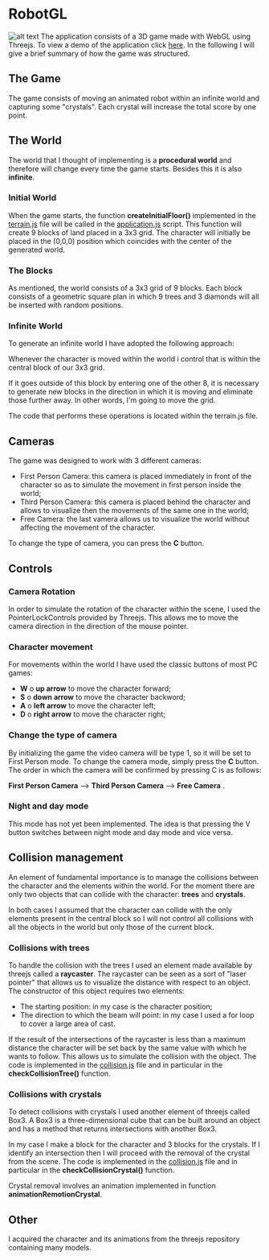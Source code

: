 # RobotGL
![alt text](https://github.com/cerullosalvatore/RobotGL/blob/master/freeCamera.png)
The application consists of a 3D game made with WebGL using Threejs. To view a demo of the application click [here](https://cerullosalvatore.github.io/RobotWebGL/). In the following I will give a brief summary of how the game was structured.

## The Game
The game consists of moving an animated robot within an infinite world and capturing some "crystals". Each crystal will increase the total score by one point.

## The World
The world that I thought of implementing is a **procedural world** and therefore will change every time the game starts. Besides this it is also **infinite**.

### Initial World
When the game starts, the function **createInitialFloor()** implemented in the [terrain.js](https://github.com/cerullosalvatore/RobotGL/blob/master/js/terrain.js) file will be called in the [application.js](https://github.com/cerullosalvatore/RobotGL/blob/master/js/application.js) script. This function will create 9 blocks of land placed in a 3x3 grid. The character will initially be placed in the (0,0,0) position which coincides with the center of the generated world. 

### The Blocks
As mentioned, the world consists of a 3x3 grid of 9 blocks. Each block consists of a geometric square plan in which 9 trees and 3 diamonds will all be inserted with random positions.

### Infinite World
To generate an infinite world I have adopted the following approach:

Whenever the character is moved within the world i control that is within the central block of our 3x3 grid.

If it goes outside of this block by entering one of the other 8, it is necessary to generate new blocks in the direction in which it is moving and eliminate those further away. In other words, I'm going to move the grid.

The code that performs these operations is located within the terrain.js file.

## Cameras

The game was designed to work with 3 different cameras:
* First Person Camera: this camera is placed immediately in front of the character so as to simulate the movement in first person inside the world;
* Third Person Camera: this camera is placed behind the character and allows to visualize then the movements of the same one in the world;
* Free Camera: the last vamera allows us to visualize the world without affecting the movement of the character.

To change the type of camera, you can press the **C** button.

## Controls

### Camera Rotation

In order to simulate the rotation of the character within the scene, I used the PointerLockControls provided by Threejs. This allows me to move the camera direction in the direction of the mouse pointer.

### Character movement
For movements within the world I have used the classic buttons of most PC games:
* **W** o **up arrow** to move the character forward;
* **S** o **down arrow** to move the character backword;
* **A** o **left arrow** to move the character left;
* **D** o **right arrow** to move the character right;

### Change the type of camera
By initializing the game the video camera will be type 1, so it will be set to First Person mode. To change the camera mode, simply press the **C** button.
The order in which the camera will be confirmed by pressing C is as follows:

 **First Person Camera** --> **Third Person Camera** --> **Free Camera** .
 
### Night and day mode
This mode has not yet been implemented. The idea is that pressing the V button switches between night mode and day mode and vice versa.

## Collision management
An element of fundamental importance is to manage the collisions between the character and the elements within the world. For the moment there are only two objects that can collide with the character: **trees** and **crystals**.

In both cases I assumed that the character can collide with the only elements present in the central block so I will not control all collisions with all the objects in the world but only those of the current block.

### Collisions with trees
To handle the collision with the trees I used an element made available by threejs called a **raycaster**.
The raycaster can be seen as a sort of "laser pointer" that allows us to visualize the distance with respect to an object.
The constructor of this object requires two elements:
* The starting position: in my case is the character position;
* The direction to which the beam will point: in my case I used a for loop to cover a large area of cast.

If the result of the intersections of the raycaster is less than a maximum distance the character will be set back by the same value with which he wants to follow. This allows us to simulate the collision with the object.
The code is implemented in the [collision.js](https://github.com/cerullosalvatore/RobotGL/blob/master/js/collision.js) file and in particular in the **checkCollisionTree()** function.

### Collisions with crystals
To detect collisions with crystals I used another element of threejs called Box3. A Box3 is a three-dimensional cube that can be built around an object and has a method that returns intersections with another Box3.

In my case I make a block for the character and 3 blocks for the crystals. If I identify an intersection then I will proceed with the removal of the crystal from the scene. The code is implemented in the [collision.js](https://github.com/cerullosalvatore/RobotGL/blob/master/js/collision.js) file and in particular in the **checkCollisionCrystal()** function.

Crystal removal involves an animation implemented in function **animationRemotionCrystal**.

## Other
I acquired the character and its animations from the threejs repository containing many models.
